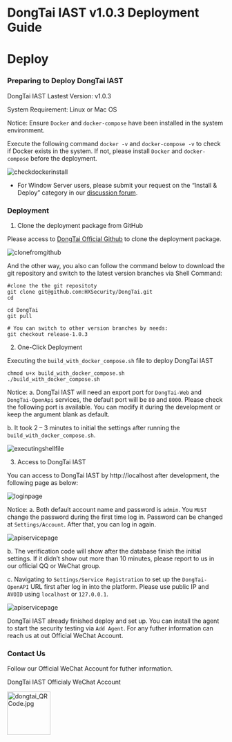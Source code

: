 # DongTai IAST v1.0.3 Deployment Guide

# Deploy

### Preparing to Deploy DongTai IAST

DongTai IAST Lastest Version: v1.0.3

System Requirement: Linux or Mac OS

Notice: 
Ensure `Docker` and `docker-compose` have been installed in the system environment.

Execute the following command `docker -v` and `docker-compose -v` to check if Docker exists in the system. If not, please install `Docker` and `docker-compose` before the deployment.

![checkdockerinstall](https://hxsecurity.github.io/DongTai-Doc/doc/assets/en_us/Deploy_check-docker-docker-compose-install-exist.png)

* For Window Server users, please submit your request on the “Install & Deploy” category in our [discussion forum](https://github.com/HXSecurity/DongTai/discussions/categories/install-deploy).

### Deployment

1. Clone the deployment package from GitHub

Please access to [DongTai Official Github](https://github.com/HXSecurity/DongTai) to clone the deployment package.

![clonefromgithub](https://hxsecurity.github.io/DongTai-Doc/doc/assets/en_us/Deploy_clone-from-github-1.0.3.png)

And the other way, you also can follow the command below to download the git repository and switch to the latest version branches via Shell Command:

```shell
#clone the the git repositoty
git clone git@github.com:HXSecurity/DongTai.git
cd

cd DongTai
git pull

# You can switch to other version branches by needs:
git checkout release-1.0.3
```

2. One-Click Deployment

Executing the `build_with_docker_compose.sh` file to deploy DongTai IAST

```shell
chmod u+x build_with_docker_compose.sh
./build_with_docker_compose.sh
```

Notice:
a. DongTai IAST will need an export port for `DongTai-Web` and `DongTai-OpenApi` services, the default port will be `80` and `8000`. Please check the following port is available. You can modify it during the development or keep the argument blank as default.

b. It took 2 – 3 minutes to initial the settings after running the `build_with_docker_compose.sh`.

![executingshellfile](https://hxsecurity.github.io/DongTai-Doc/doc/assets/en_us/Deploy_executing-shell-file.png)

3. Access to DongTai IAST

You can access to DongTai IAST by http://localhost after development, the following page as below:

![loginpage](https://hxsecurity.github.io/DongTai-Doc/doc/assets/en_us/Deploy_login_page.png)

Notice:
a. Both default account name and password is `admin`. You `MUST` change the password during the first time log in. Password can be changed at `Settings/Account`.  After that, you can log in again.

![apiservicepage](https://hxsecurity.github.io/DongTai-Doc/doc/assets/en_us/Deploy_account_page.png)

b. The verification code will show after the database finish the initial settings. If it didn’t show out more than 10 minutes, please report to us in our official QQ or WeChat group.

c. Navigating to `Settings/Service Registration` to set up the `DongTai-OpenAPI` URL first after log in into the platform. Please use public IP and `AVOID` using `localhost` or `127.0.0.1`.

![apiservicepage](https://hxsecurity.github.io/DongTai-Doc/doc/assets/en_us/Deploy_api_page.png)

DongTai IAST already finished deploy and set up. You can install the agent to start the security testing via `Add Agent`.
For any futher information can reach us at out Official WeChat Account.

### Contact Us

Follow our Official WeChat Account for futher information.

DongTai IAST Officialy WeChat Account
<div style="text-align:left">
<img width="100" height="100" alt="dongtai_QRCode.jpg" data-origin="https://hxsecurity.github.io/DongTai-Doc/doc/assets/aboutus/dongtai_wx.jpg" src="https://hxsecurity.github.io/DongTai-Doc/doc/assets/aboutus/dongtai_wx.jpg">
</div>

